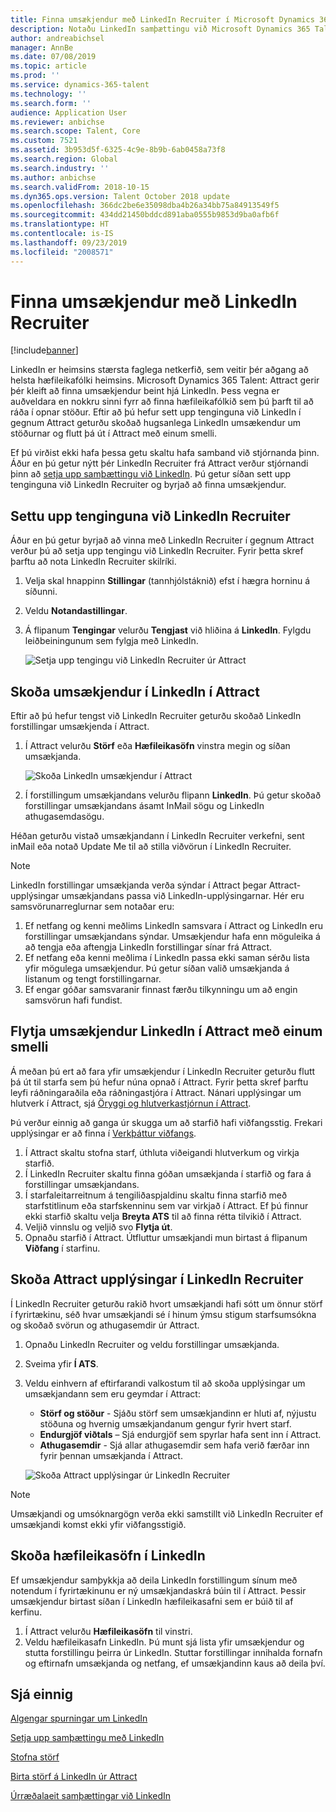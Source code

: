 ```yaml
---
title: Finna umsækjendur með LinkedIn Recruiter í Microsoft Dynamics 365 Talent - Attract
description: Notaðu LinkedIn samþættingu við Microsoft Dynamics 365 Talent - Attract til að finna umsækjendur til starfa í gegnum LinkedIn Recruiter.
author: andreabichsel
manager: AnnBe
ms.date: 07/08/2019
ms.topic: article
ms.prod: ''
ms.service: dynamics-365-talent
ms.technology: ''
ms.search.form: ''
audience: Application User
ms.reviewer: anbichse
ms.search.scope: Talent, Core
ms.custom: 7521
ms.assetid: 3b953d5f-6325-4c9e-8b9b-6ab0458a73f8
ms.search.region: Global
ms.search.industry: ''
ms.author: anbichse
ms.search.validFrom: 2018-10-15
ms.dyn365.ops.version: Talent October 2018 update
ms.openlocfilehash: 366dc2be6e35098dba4b26a34bb75a84913549f5
ms.sourcegitcommit: 434dd21450bddcd891aba0555b9853d9ba0afb6f
ms.translationtype: HT
ms.contentlocale: is-IS
ms.lasthandoff: 09/23/2019
ms.locfileid: "2008571"
---
```

# <a name="source-candidates-with-linkedin-recruiter"></a>Finna umsækjendur með LinkedIn Recruiter
[!include[banner](../includes/banner.md)]

LinkedIn er heimsins stærsta faglega netkerfið, sem veitir þér aðgang að helsta hæfileikafólki heimsins. Microsoft Dynamics 365 Talent: Attract gerir þér kleift að finna umsækjendur beint hjá LinkedIn. Þess vegna er auðveldara en nokkru sinni fyrr að finna hæfileikafólkið sem þú þarft til að ráða í opnar stöður. Eftir að þú hefur sett upp tenginguna við LinkedIn í gegnum Attract geturðu skoðað hugsanlega LinkedIn umsækendur um stöðurnar og flutt þá út í Attract með einum smelli.

Ef þú virðist ekki hafa þessa getu skaltu hafa samband við stjórnanda þinn. Áður en þú getur nýtt þér LinkedIn Recruiter frá Attract verður stjórnandi þinn að [setja upp samþættingu við LinkedIn](./attract-admin-linkedin.md). Þú getur síðan sett upp tenginguna við LinkedIn Recruiter og byrjað að finna umsækjendur.

## <a name="set-up-your-connection-with-linkedin-recruiter"></a>Settu upp tenginguna við LinkedIn Recruiter

Áður en þú getur byrjað að vinna með LinkedIn Recruiter í gegnum Attract verður þú að setja upp tengingu við LinkedIn Recruiter. Fyrir þetta skref þarftu að nota LinkedIn Recruiter skilríki.

1. Velja skal hnappinn **Stillingar** (tannhjólstáknið) efst í hægra horninu á síðunni.
2. Veldu **Notandastillingar**.
3. Á flipanum **Tengingar** velurðu **Tengjast** við hliðina á **LinkedIn**. Fylgdu leiðbeiningunum sem fylgja með LinkedIn.

    ![[Setja upp tengingu við LinkedIn Recruiter úr Attract](./media/attract-set-up-linkedin-recruiter-connection.png)](./media/attract-set-up-linkedin-recruiter-connection.png)

## <a name="view-linkedin-candidates-in-attract"></a>Skoða umsækjendur í LinkedIn í Attract

Eftir að þú hefur tengst við LinkedIn Recruiter geturðu skoðað LinkedIn forstillingar umsækjenda í Attract.

1. Í Attract velurðu **Störf** eða **Hæfileikasöfn** vinstra megin og síðan umsækjanda.

    ![[Skoða LinkedIn umsækjendur í Attract](./media/attract-view-linkedin-candidates.png)](./media/attract-view-linkedin-candidates.png)

2. Í forstillingum umsækjandans velurðu flipann **LinkedIn**. Þú getur skoðað forstillingar umsækjandans ásamt InMail sögu og LinkedIn athugasemdasögu.

Héðan geturðu vistað umsækjandann í LinkedIn Recruiter verkefni, sent inMail eða notað Update Me til að stilla viðvörun í LinkedIn Recruiter.

> [!NOTE]
> LinkedIn forstillingar umsækjanda verða sýndar í Attract þegar Attract-upplýsingar umsækjandans passa við LinkedIn-upplýsingarnar. Hér eru samsvörunarreglurnar sem notaðar eru:
> 
> 1. Ef netfang og kenni meðlims LinkedIn samsvara í Attract og LinkedIn eru forstillingar umsækjandans sýndar. Umsækjendur hafa enn möguleika á að tengja eða aftengja LinkedIn forstillingar sínar frá Attract.
> 2. Ef netfang eða kenni meðlima í LinkedIn passa ekki saman sérðu lista yfir mögulega umsækjendur. Þú getur síðan valið umsækjanda á listanum og tengt forstillingarnar.
> 3. Ef engar góðar samsvaranir finnast færðu tilkynningu um að engin samsvörun hafi fundist.

## <a name="export-linkedin-candidates-to-attract-with-one-click"></a>Flytja umsækjendur LinkedIn í Attract með einum smelli

Á meðan þú ert að fara yfir umsækjendur í LinkedIn Recruiter geturðu flutt þá út til starfa sem þú hefur núna opnað í Attract. Fyrir þetta skref þarftu leyfi ráðningaraðila eða ráðningastjóra í Attract. Nánari upplýsingar um hlutverk í Attract, sjá [Öryggi og hlutverkastjórnun í Attract](https://docs.microsoft.com/dynamics365/unified-operations/talent/security-attract).

Þú verður einnig að ganga úr skugga um að starfið hafi viðfangsstig. Frekari upplýsingar er að finna í [Verkþáttur viðfangs](./activities-attract.md#prospect-activity).

1. Í Attract skaltu stofna starf, úthluta viðeigandi hlutverkum og virkja starfið.
2. Í LinkedIn Recruiter skaltu finna góðan umsækjanda í starfið og fara á forstillingar umsækjandans.
3. Í starfaleitarreitnum á tengiliðaspjaldinu skaltu finna starfið með starfstitlinum eða starfskenninu sem var virkjað í Attract. Ef þú finnur ekki starfið skaltu velja **Breyta ATS** til að finna rétta tilvikið í Attract.
4. Veljið vinnslu og veljið svo **Flytja út**.
5. Opnaðu starfið í Attract. Útfluttur umsækjandi mun birtast á flipanum **Viðfang** í starfinu.

## <a name="view-attract-information-in-linkedin-recruiter"></a>Skoða Attract upplýsingar í LinkedIn Recruiter

Í LinkedIn Recruiter geturðu rakið hvort umsækjandi hafi sótt um önnur störf í fyrirtækinu, séð hvar umsækjandi sé í hinum ýmsu stigum starfsumsókna og skoðað svörun og athugasemdir úr Attract.

1. Opnaðu LinkedIn Recruiter og veldu forstillingar umsækjanda.
2. Sveima yfir **Í ATS**.
3. Veldu einhvern af eftirfarandi valkostum til að skoða upplýsingar um umsækjandann sem eru geymdar í Attract:

    - **Störf og stöður** - Sjáðu störf sem umsækjandinn er hluti af, nýjustu stöðuna og hvernig umsækjandanum gengur fyrir hvert starf.
    - **Endurgjöf viðtals** – Sjá endurgjöf sem spyrlar hafa sent inn í Attract.
    - **Athugasemdir** - Sjá allar athugasemdir sem hafa verið færðar inn fyrir þennan umsækjanda í Attract.

    ![[Skoða Attract upplýsingar úr LinkedIn Recruiter](./media/attract-view-information-from-linkedin-recruiter.png)](./media/attract-view-information-from-linkedin-recruiter.png)

> [!NOTE]
> Umsækjandi og umsóknargögn verða ekki samstillt við LinkedIn Recruiter ef umsækjandi komst ekki yfir viðfangsstigið.

## <a name="view-linkedin-talent-pools"></a>Skoða hæfileikasöfn í LinkedIn

Ef umsækjendur samþykkja að deila LinkedIn forstillingum sínum með notendum í fyrirtækinunu er ný umsækjandaskrá búin til í Attract. Þessir umsækjendur birtast síðan í LinkedIn hæfileikasafni sem er búið til af kerfinu.

1. Í Attract velurðu **Hæfileikasöfn** til vinstri.
2. Veldu hæfileikasafn LinkedIn. Þú munt sjá lista yfir umsækjendur og stutta forstillingu þeirra úr LinkedIn. Stuttar forstillingar innihalda fornafn og eftirnafn umsækjanda og netfang, ef umsækjandinn kaus að deila því.

## <a name="see-also"></a>Sjá einnig

[Algengar spurningar um LinkedIn](./attract-linkedin-faq.md)

[Setja upp samþættingu með LinkedIn](./attract-admin-linkedin.md)

[Stofna störf](./creating-jobs-attract.md)

[Birta störf á LinkedIn úr Attract](./attract-post-jobs-to-linkedin.md)

[Úrræðalaeit samþættingar við LinkedIn](./attract-troubleshoot-linkedin.md)

